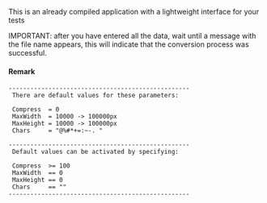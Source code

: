 This is an already compiled application with a lightweight interface for your tests

IMPORTANT: 
after you have entered all the data, wait until a message with the file name appears, this will indicate that the conversion process was successful.


#### Remark
```
--------------------------------------------------
 There are default values for these parameters:

 Compress  = 0
 MaxWidth  = 10000 -> 100000px
 MaxHeight = 10000 -> 100000px
 Chars     = "@%#*+=:~-. "

--------------------------------------------------
 Default values can be activated by specifying:

 Compress  >= 100
 MaxWidth  == 0
 MaxHeight == 0
 Chars     == ""
--------------------------------------------------
```